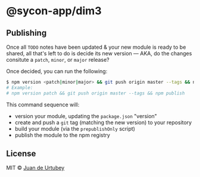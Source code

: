# @sycon-app/dim3

## Publishing

Once all `TODO` notes have been updated & your new module is ready to be shared, all that's left to do is decide its new version &mdash; AKA, do the changes consitute a `patch`, `minor`, or `major` release?

Once decided, you can run the following:

```sh
$ npm version <patch|minor|major> && git push origin master --tags && npm publish
# Example:
# npm version patch && git push origin master --tags && npm publish
```

This command sequence will:

-   version your module, updating the `package.json` "version"
-   create and push a `git` tag (matching the new version) to your repository
-   build your module (via the `prepublishOnly` script)
-   publish the module to the npm registry

## License

MIT © [Juan de Urtubey](https://jdeurt.xyz)
